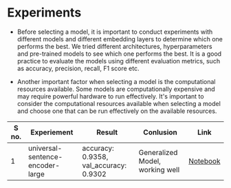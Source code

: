 # Experiments

- Before selecting a model, it is important to conduct experiments with different models and different embedding layers to determine which one performs the best. 
We tried different architectures, hyperparameters and pre-trained models to see which one performs the best. 
It is a good practice to evaluate the models using different evaluation metrics, such as accuracy, precision, recall, F1 score etc.

- Another important factor when selecting a model is the computational resources available. Some models are computationally expensive and may require powerful hardware 
to run effectively. It's important to consider the computational resources available when selecting a model and choose one that can be run effectively on the 
available resources.


S no. | Experiement | Result | Conlusion | Link 
--- | --- | --- | --- |--- 
1 | universal-sentence-encoder-large | accuracy: 0.9358, val_accuracy: 0.9302| Generalized Model, working well | [Notebook](https://github.com/AaronANoronha/CustomerReviewAnalysis/blob/main/Experiments/Universal_Sentence_Encoder_%2B_2_layer.ipynb) 
